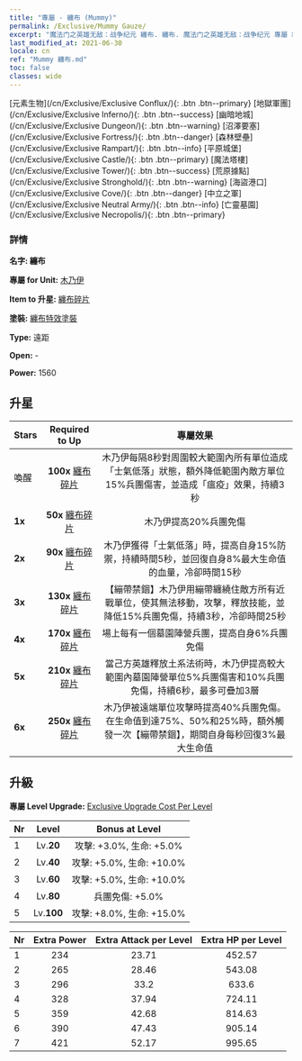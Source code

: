 ```yaml
---
title: "專屬 - 纏布 (Mummy)"
permalink: /Exclusive/Mummy Gauze/
excerpt: "魔法门之英雄无敌：战争纪元 纏布. 纏布. 魔法门之英雄无敌：战争纪元 專屬 纏布. 木乃伊 專屬."
last_modified_at: 2021-06-30
locale: cn
ref: "Mummy 纏布.md"
toc: false
classes: wide
---
```

 [元素生物](/cn/Exclusive/Exclusive Conflux/){: .btn .btn--primary} [地獄軍團](/cn/Exclusive/Exclusive Inferno/){: .btn .btn--success} [幽暗地城](/cn/Exclusive/Exclusive Dungeon/){: .btn .btn--warning} [沼澤要塞](/cn/Exclusive/Exclusive Fortress/){: .btn .btn--danger} [森林壁壘](/cn/Exclusive/Exclusive Rampart/){: .btn .btn--info} [平原城堡](/cn/Exclusive/Exclusive Castle/){: .btn .btn--primary} [魔法塔樓](/cn/Exclusive/Exclusive Tower/){: .btn .btn--success} [荒原據點](/cn/Exclusive/Exclusive Stronghold/){: .btn .btn--warning} [海盜港口](/cn/Exclusive/Exclusive Cove/){: .btn .btn--danger} [中立之軍](/cn/Exclusive/Exclusive Neutral Army/){: .btn .btn--info} [亡靈墓園](/cn/Exclusive/Exclusive Necropolis/){: .btn .btn--primary} 

### 詳情
 **名字: 纏布** 

 **專屬 for Unit:** [木乃伊](/cn/units/Mummy/) 

 **Item to 升星:** [纏布碎片](/cn/Items/con_981/)

 **塗裝:** [纏布特效塗裝](/cn/Items/con_649/)

 **Type:** 遠距

 **Open:** -

 **Power:** 1560

## 升星

  |     Stars    |  Required to Up | 專屬效果 |
  |:-------------|:---------------:|:---------------:|
  |  喚醒  | **100x** [纏布碎片](/cn/Items/con_981/) | 木乃伊每隔8秒對周圍較大範圍內所有單位造成「士氣低落」狀態，額外降低範圍內敵方單位15%兵團傷害，並造成「瘟疫」效果，持續3秒 |
  | **1x** <i class="fas fa-star"/> | **50x** [纏布碎片](/cn/Items/con_981/) | 木乃伊提高20%兵團免傷 |
  | **2x** <i class="fas fa-star"/> | **90x** [纏布碎片](/cn/Items/con_981/) | 木乃伊獲得「士氣低落」時，提高自身15%防禦，持續時間5秒，並回復自身8%最大生命值的血量，冷卻時間15秒 |
  | **3x** <i class="fas fa-star"/> | **130x** [纏布碎片](/cn/Items/con_981/) | 【繃帶禁錮】木乃伊用繃帶纏繞住敵方所有近戰單位，使其無法移動，攻擊，釋放技能，並降低15%兵團免傷，持續3秒，冷卻時間25秒 |
  | **4x** <i class="fas fa-star"/> | **170x** [纏布碎片](/cn/Items/con_981/) | 場上每有一個墓園陣營兵團，提高自身6%兵團免傷 |
  | **5x** <i class="fas fa-star"/> | **210x** [纏布碎片](/cn/Items/con_981/) | 當己方英雄釋放土系法術時，木乃伊提高較大範圍內墓園陣營單位5%兵團傷害和10%兵團免傷，持續6秒，最多可疊加3層 |
  | **6x** <i class="fas fa-star"/> | **250x** [纏布碎片](/cn/Items/con_981/) | 木乃伊被遠端單位攻擊時提高40%兵團免傷。在生命值到達75%、50%和25%時，額外觸發一次【繃帶禁錮】，期間自身每秒回復3%最大生命值 |


## 升級
 **專屬 Level Upgrade:** [Exclusive Upgrade Cost Per Level](/Exclusive/ExclusiveUpgradeCostPerLevel/)

  |  Nr  |   Level  | Bonus at Level |
  |:-----|:--------:|:--------------:|
  | 1 | Lv.**20** | 攻擊: +3.0%, 生命: +5.0% |
  | 2 | Lv.**40** | 攻擊: +5.0%, 生命: +10.0% |
  | 3 | Lv.**60** | 攻擊: +5.0%, 生命: +10.0% |
  | 4 | Lv.**80** | 兵團免傷: +5.0% |
  | 5 | Lv.**100** | 攻擊: +8.0%, 生命: +15.0% |


  |  Nr  |  Extra Power | Extra Attack per Level | Extra HP per Level |
  |:-----|:--------:|:--------:|:--------:|
  | 1 | 234 | 23.71 | 452.57 |
  | 2 | 265 | 28.46 | 543.08 |
  | 3 | 296 | 33.2 | 633.6 |
  | 4 | 328 | 37.94 | 724.11 |
  | 5 | 359 | 42.68 | 814.63 |
  | 6 | 390 | 47.43 | 905.14 |
  | 7 | 421 | 52.17 | 995.65 |


